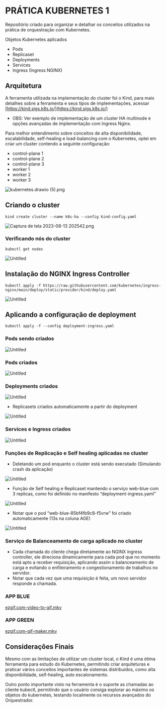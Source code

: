 # PRÁTICA KUBERNETES 1

Repositório criado para organizar e detalhar os conceitos utilizados na prática de orquestração com Kubernetes.

Objetos Kubernetes aplicados

- Pods
- Replicaset
- Deployments
- Services
- Ingress (Ingress NGINX)

## Arquitetura

A ferramenta utilizada na implementação do cluster foi o Kind, para mais detalhes sobre a ferramenta e seus tipos de implementações, acessar [https://kind.sigs.k8s.io/](https://kind.sigs.k8s.io/)

- OBS: Ver exemplo de implementação de um cluster HA  multinode e opções avançadas de implementação com Ingress Nginx.

Para melhor entendimento sobre conceitos de alta disponibilidade, escalabilidade, self-healing e load-balancing com o Kubernetes, optei em criar um cluster contendo a seguinte configuração:

- control-plane 1
- control-plane 2
- control-plane 3
- worker 1
- worker 2
- worker 3

![kubernetes.drawio (5).png](PRA%CC%81TICA%20KUBERNETES%201%20ada14fe944d3411391db9af48a3638c5/kubernetes.drawio_(5).png)

## Criando o cluster

```abap
kind create cluster --name k8s-ha --config kind-config.yaml
```

![Captura de tela 2023-08-13 202542.png](PRA%CC%81TICA%20KUBERNETES%201%20ada14fe944d3411391db9af48a3638c5/Captura_de_tela_2023-08-13_202542.png)

### Verificando nós do cluster

```abap
kubectl get nodes
```

![Untitled](PRA%CC%81TICA%20KUBERNETES%201%20ada14fe944d3411391db9af48a3638c5/Untitled.png)

## Instalação do NGINX Ingress Controller

```abap
kubectl apply -f https://raw.githubusercontent.com/kubernetes/ingress-nginx/main/deploy/static/provider/kind/deploy.yaml
```

![Untitled](PRA%CC%81TICA%20KUBERNETES%201%20ada14fe944d3411391db9af48a3638c5/Untitled%201.png)

## Aplicando a configuração de deployment

```abap
kubectl apply -f --config deployment-ingress.yaml
```

### Pods sendo criados

![Untitled](PRA%CC%81TICA%20KUBERNETES%201%20ada14fe944d3411391db9af48a3638c5/Untitled%202.png)

### Pods criados

![Untitled](PRA%CC%81TICA%20KUBERNETES%201%20ada14fe944d3411391db9af48a3638c5/Untitled%203.png)

### Deployments criados

![Untitled](PRA%CC%81TICA%20KUBERNETES%201%20ada14fe944d3411391db9af48a3638c5/Untitled%204.png)

- Replicasets criados automaticamente a partir do deployment

![Untitled](PRA%CC%81TICA%20KUBERNETES%201%20ada14fe944d3411391db9af48a3638c5/Untitled%205.png)

### Services e Ingress criados

![Untitled](PRA%CC%81TICA%20KUBERNETES%201%20ada14fe944d3411391db9af48a3638c5/Untitled%206.png)

### Funções de Replicação e Self healing aplicadas no cluster

- Deletando um pod enquanto o cluster está sendo executado (Simulando crash da aplicação)

![Untitled](PRA%CC%81TICA%20KUBERNETES%201%20ada14fe944d3411391db9af48a3638c5/Untitled%207.png)

- Função de Self healing e Replicaset mantendo o serviço web-blue com 3 replicas, como foi definido no manifesto “deployment-ingress.yaml”

![Untitled](PRA%CC%81TICA%20KUBERNETES%201%20ada14fe944d3411391db9af48a3638c5/Untitled%208.png)

- Notar que o pod “web-blue-85bf4fb9c8-f5vrw” foi criado automaticamente (13s na coluna AGE)

![Untitled](PRA%CC%81TICA%20KUBERNETES%201%20ada14fe944d3411391db9af48a3638c5/Untitled%209.png)

### Serviço de Balanceamento de carga aplicado no cluster

- Cada chamada do cliente chega diretamente ao NGINX ingress controller, ele direciona dinamicamente para cada pod que no momento está apto a receber requisição, aplicando assim o balanceamento de carga e evitando o enfileiramento e congestionamento de trabalhos no servidor.
- Notar que cada vez que uma requisição é feita, um novo servidor responde a chamada.

### APP BLUE

[ezgif.com-video-to-gif.mkv](PRA%CC%81TICA%20KUBERNETES%201%20ada14fe944d3411391db9af48a3638c5/ezgif.com-video-to-gif.mkv)

### APP GREEN

[ezgif.com-gif-maker.mkv](PRA%CC%81TICA%20KUBERNETES%201%20ada14fe944d3411391db9af48a3638c5/ezgif.com-gif-maker.mkv)

## Considerações Finais

Mesmo com as limitações de utilizar um cluster local, o Kind é uma ótima ferramenta para estudo do Kubernetes, permitindo criar arquiteturas e praticar vários conceitos importantes de sistemas distribuídos, como alta disponibilidade, self-healing, auto escalonamento.

Outro ponto importante visto na ferramenta é o suporte as chamadas ao cliente kubectl, permitindo que o usuário consiga explorar ao máximo os objetos do kubernetes, testando localmente os recursos avançados do Orquestrador.